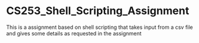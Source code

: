 # CS253_Shell_Scripting_Assignment
This is a assignment based on shell scripting that takes input from a csv file and gives some details as requested in the assignment
